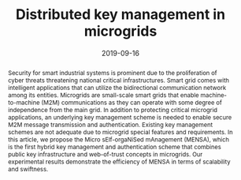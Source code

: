 ---
title: "Distributed key management in microgrids"
abstract: "Security for smart industrial systems is prominent due to the proliferation of cyber threats threatening national critical infrastructures. Smart grid comes with intelligent applications that can utilize the bidirectional communication network among its entities. Microgrids are small-scale smart grids that enable machine-to-machine (M2M) communications as they can operate with some degree of independence from the main grid. In addition to protecting critical microgrid applications, an underlying key management scheme is needed to enable secure M2M message transmission and authentication. Existing key management schemes are not adequate due to microgrid special features and requirements. In this article, we propose the Micro sElf-orgaNiSed mAnagement (MENSA), which is the first hybrid key management and authentication scheme that combines public key infrastructure and web-of-trust concepts in microgrids. Our experimental results demonstrate the efficiency of MENSA in terms of scalability and swiftness."
collection: publications
permalink: /publication/bolgouras2019distributed
date: 2019-09-16
venue: 'IEEE Transactions on Industrial Informatics'
paperurl: '/files/pdf/papers/bolgouras2019distributed.pdf'
link: 'https://ieeexplore.ieee.org/document/8839344'
github: 'https://github.com/VaiosBolgouras/MENSA'
citation: 'Vaios Bolgouras, Christoforos Ntantogian, Emmanouil Panaousis, Christos Xenakis (2019). 
	&quot;Distributed key management in microgrids.&quot; 
	<i>IEEE Transactions on Industrial Informatics</i>, 16(3), 2125-2133. <br>
	<span style="color:#2979ab;">(JCR 2019: 10.854, CiteScore 2019: 13.9)</span>'
---